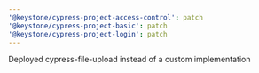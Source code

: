 ```yaml
---
'@keystone/cypress-project-access-control': patch
'@keystone/cypress-project-basic': patch
'@keystone/cypress-project-login': patch
---
```


Deployed cypress-file-upload instead of a custom implementation
